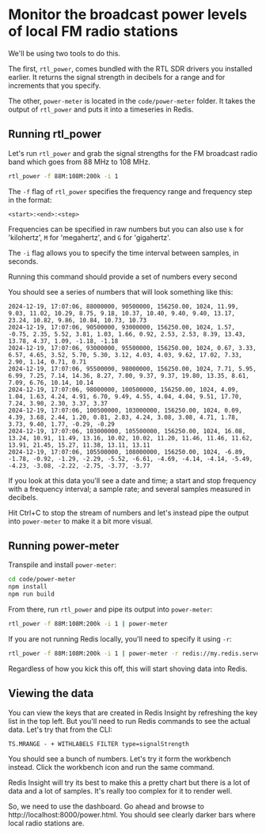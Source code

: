 # Monitor the broadcast power levels of local FM radio stations

We'll be using two tools to do this.

The first, `rtl_power`, comes bundled with the RTL SDR drivers you installed earlier. It returns the signal strength in decibels for a range and for increments that you specify.

The other, `power-meter` is located in the `code/power-meter` folder. It takes the output of `rtl_power` and puts it into a timeseries in Redis.

## Running rtl_power

Let's run `rtl_power` and grab the signal strengths for the FM broadcast radio band which goes from 88 MHz to 108 MHz.

```bash
rtl_power -f 88M:108M:200k -i 1
```

The `-f` flag of `rtl_power` specifies the frequency range and frequency step in the format:

```
<start>:<end>:<step>
```

Frequencies can be specified in raw numbers but you can also use `k` for 'kilohertz', `M` for 'megahertz', and `G` for 'gigahertz'.

The `-i` flag allows you to specify the time interval between samples, in seconds.

Running this command should provide a set of numbers every second

You should see a series of numbers that will look something like this:

```
2024-12-19, 17:07:06, 88000000, 90500000, 156250.00, 1024, 11.99, 9.03, 11.02, 10.29, 8.75, 9.18, 10.37, 10.40, 9.40, 9.40, 13.17, 23.24, 10.82, 9.86, 10.84, 10.73, 10.73
2024-12-19, 17:07:06, 90500000, 93000000, 156250.00, 1024, 1.57, -0.75, 2.35, 5.52, 3.81, 1.03, 1.66, 0.92, 2.53, 2.53, 8.39, 13.43, 13.78, 4.37, 1.09, -1.18, -1.18
2024-12-19, 17:07:06, 93000000, 95500000, 156250.00, 1024, 0.67, 3.33, 6.57, 4.65, 3.52, 5.70, 5.30, 3.12, 4.03, 4.03, 9.62, 17.02, 7.33, 2.90, 1.14, 0.71, 0.71
2024-12-19, 17:07:06, 95500000, 98000000, 156250.00, 1024, 7.71, 5.95, 6.99, 7.25, 7.14, 14.36, 8.27, 7.00, 9.37, 9.37, 19.80, 13.35, 8.61, 7.09, 6.76, 10.14, 10.14
2024-12-19, 17:07:06, 98000000, 100500000, 156250.00, 1024, 4.09, 1.04, 1.63, 4.24, 4.91, 6.70, 9.49, 4.55, 4.04, 4.04, 9.51, 17.70, 7.24, 3.90, 2.30, 3.37, 3.37
2024-12-19, 17:07:06, 100500000, 103000000, 156250.00, 1024, 0.09, 4.39, 3.68, 2.44, 1.20, 0.81, 2.83, 4.24, 3.08, 3.08, 4.71, 1.78, 3.73, 9.40, 1.77, -0.29, -0.29
2024-12-19, 17:07:06, 103000000, 105500000, 156250.00, 1024, 16.08, 13.24, 10.91, 11.49, 13.16, 10.02, 10.02, 11.20, 11.46, 11.46, 11.62, 13.91, 21.45, 15.27, 11.38, 13.11, 13.11
2024-12-19, 17:07:06, 105500000, 108000000, 156250.00, 1024, -6.89, -1.78, -0.92, -1.29, -2.29, -5.52, -6.61, -4.69, -4.14, -4.14, -5.49, -4.23, -3.08, -2.22, -2.75, -3.77, -3.77
```

If you look at this data you'll see a date and time; a start and stop frequency with a frequency interval; a sample rate; and several samples measured in decibels.

Hit Ctrl+C to stop the stream of numbers and let's instead pipe the output into `power-meter` to make it a bit more visual.

## Running power-meter

Transpile and install `power-meter`:

```bash
cd code/power-meter
npm install
npm run build
```

From there, run `rtl_power` and pipe its output into `power-meter`:

```bash
rtl_power -f 88M:108M:200k -i 1 | power-meter
```

If you are not running Redis locally, you'll need to specify it using `-r`:

```bash
rtl_power -f 88M:108M:200k -i 1 | power-meter -r redis://my.redis.server:1234
```

Regardless of how you kick this off, this will start shoving data into Redis.

## Viewing the data

You can view the keys that are created in Redis Insight by refreshing the key list in the top left. But you'll need to run Redis commands to see the actual data. Let's try that from the CLI:

```
TS.MRANGE - + WITHLABELS FILTER type=signalStrength
```

You should see a bunch of numbers. Let's try it form the workbench instead. Click the workbench icon and run the same command.

Redis Insight will try its best to make this a pretty chart but there is a lot of data and a lot of samples. It's really too complex for it to render well.

So, we need to use the dashboard. Go ahead and browse to http://localhost:8000/power.html. You should see clearly darker bars where local radio stations are.
